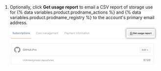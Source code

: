 1. Optionally, click **Get usage report** to email a CSV report of storage use for {% data variables.product.prodname_actions %} and {% data variables.product.prodname_registry %} to the account's primary email address. ![Download CSV report](/assets/images/help/billing/actions-packages-report-download.png)
